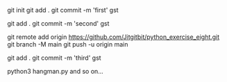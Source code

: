 git init
git add .
git commit -m 'first'
gst

git add .
git commit -m 'second'
gst

git remote add origin https://github.com/Jitgitbit/python_exercise_eight.git
git branch -M main
git push -u origin main

git add .
git commit -m 'third'
gst

python3 hangman.py
and so on...